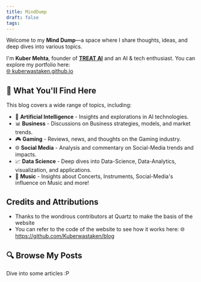 ```yaml
---
title: MindDump
draft: false
tags: 
---
```

 
Welcome to my **Mind Dump**—a space where I share thoughts, ideas, and deep dives into various topics.  

I'm **Kuber Mehta**, founder of [**TREAT AI**](https://www.trytreat.tech/) and an AI & tech enthusiast. You can explore my portfolio here:  
[🌐 kuberwastaken.github.io](https://kuberwastaken.github.io/)  

## 📖 What You'll Find Here  
This blog covers a wide range of topics, including:  
- 🚀 **Artificial Intelligence** - Insights and explorations in AI technologies.
- 📊 **Business** - Discussions on Business strategies, models, and market trends.
- 🎮 **Gaming** - Reviews, news, and thoughts on the Gaming industry.
- 🌐 **Social Media** - Analysis and commentary on Social-Media trends and impacts.
- 📈 **Data Science** - Deep dives into Data-Science, Data-Analytics, visualization, and applications. 
- 🎸 **Music** - Insights about Concerts, Instruments, Social-Media's influence on Music and more!
## Credits and Attributions 

- Thanks to the wondrous contributors at Quartz to make the basis of the website
- You can refer to the code of the website to see how it works here:
🌐 https://github.com/Kuberwastaken/blog

## 🔍 Browse My Posts  
Dive into some articles :P